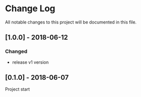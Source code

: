 # Change Log
All notable changes to this project will be documented in this file.

## [1.0.0] - 2018-06-12
### Changed
- release v1 version


## [0.1.0] - 2018-06-07
Project start
